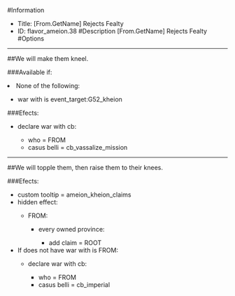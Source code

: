 #Information
 - Title: [From.GetName] Rejects Fealty
 - ID: flavor_ameion.38
#Description
[From.GetName] Rejects Fealty
#Options

___
##We will make them kneel.

###Available if:
<li>None of the following:</li><ul><li>war with is event_target:G52_kheion</li></ul>

###Efects:<ul><li>declare war with cb:</li><ul><li>who = FROM</li><li>casus belli = cb_vassalize_mission</li></ul></ul>

___
##We will topple them, then raise them to their knees.

###Efects:<ul><li>custom tooltip = ameion_kheion_claims</li><li>hidden effect:</li><ul><li>FROM:</li><ul><li>every owned province:</li><ul><li>add claim = ROOT</li></ul></ul></ul><li>If does not have war with is FROM:</li><ul><li>declare war with cb:</li><ul><li>who = FROM</li><li>casus belli = cb_imperial</li></ul></ul></ul>
